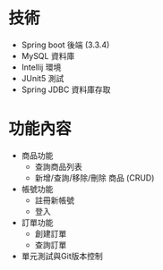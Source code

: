 # 技術

- Spring boot 後端 (3.3.4)
- MySQL 資料庫
- Intellij 環境
- JUnit5 測試
- Spring JDBC 資料庫存取

# 功能內容

- 商品功能
    - 查詢商品列表
    - 新增/查詢/移除/刪除 商品 (CRUD)
- 帳號功能
    - 註冊新帳號
    - 登入
- 訂單功能
    - 創建訂單
    - 查詢訂單
- 單元測試與Git版本控制
